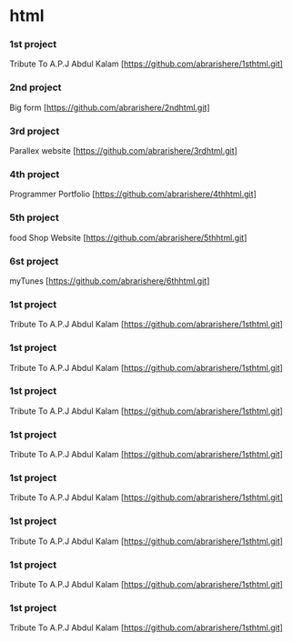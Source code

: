 # html
### 1st project
 Tribute To A.P.J Abdul Kalam
 [https://github.com/abrarishere/1sthtml.git]
 ### 2nd project
 Big form
 [https://github.com/abrarishere/2ndhtml.git]
 ### 3rd project
Parallex website
 [https://github.com/abrarishere/3rdhtml.git]
 ### 4th project
Programmer Portfolio
 [https://github.com/abrarishere/4thhtml.git]
 ### 5th project
 food Shop Website
 [https://github.com/abrarishere/5thhtml.git]
 ### 6st project
 myTunes
 [https://github.com/abrarishere/6thhtml.git]
 ### 1st project
 Tribute To A.P.J Abdul Kalam
 [https://github.com/abrarishere/1sthtml.git]
 ### 1st project
 Tribute To A.P.J Abdul Kalam
 [https://github.com/abrarishere/1sthtml.git]
 ### 1st project
 Tribute To A.P.J Abdul Kalam
 [https://github.com/abrarishere/1sthtml.git]
 ### 1st project
 Tribute To A.P.J Abdul Kalam
 [https://github.com/abrarishere/1sthtml.git]
 ### 1st project
 Tribute To A.P.J Abdul Kalam
 [https://github.com/abrarishere/1sthtml.git]
 ### 1st project
 Tribute To A.P.J Abdul Kalam
 [https://github.com/abrarishere/1sthtml.git]
 ### 1st project
 Tribute To A.P.J Abdul Kalam
 [https://github.com/abrarishere/1sthtml.git]
 ### 1st project
 Tribute To A.P.J Abdul Kalam
 [https://github.com/abrarishere/1sthtml.git]
 
